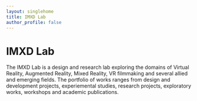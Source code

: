 ```yaml
---
layout: singlehome
title: IMXD Lab
author_profile: false
---
```


# IMXD Lab

The IMXD Lab is a design and research lab exploring the domains of Virtual Reality, Augmented Reality, Mixed Reality, VR filmmaking and several allied and emerging fields. The portfolio of works ranges from design and development projects, experiemental studies, research projects, exploratory works, workshops and academic publications.
<br><br>

<!--
<div class="single-home-updates">
    <h2>
        Updates
    </h2>
    <p>
        <b>Call for Study: 03/09/2020</b> 
        <br>
        We're conducting a study on using <b>Mobile Augmented Reality for Remote Learning</b>, as part of the <a href="/projects/scholar">ScholAR Project</a>, where we are testing a <b>Collaborative AR Classroom</b> that we've developed, focusing on <b>Mathematics for classes 6 to 8</b>. 
        <br>
        <br>
        If you are a mathematics teacher who would like to be a part of this study along with your class, 
        or know teachers or schools who might be interested in participating, please fill this form - <a href="https://forms.gle/h5u2yWw6EVGbp11G8" target="_blank">ScholAR Call for Participants</a> - and we'll get in touch with you to discuss further. Thanks!
    </p>
</div>
-->
